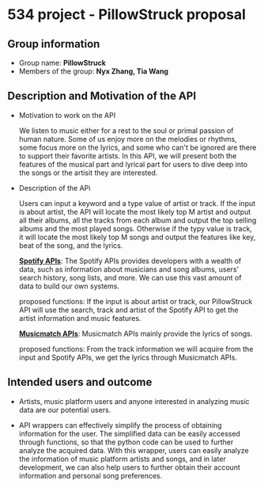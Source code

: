 # 534 project - PillowStruck proposal 
## Group information
- Group name: **PillowStruck**
- Members of the group: **Nyx Zhang, Tia Wang**

## Description and Motivation of the API
- Motivation to work on the API
  
  We listen to music either for a rest to the soul or primal passion of human nature. Some of us enjoy more on the melodies or rhythms, some focus more on the lyrics, and some who can't be ignored are there to support their favorite artists.
  In this API, we will present both the features of the musical part and lyrical part for users to dive deep into the songs or the artisit they are interested. 

- Description of the APi
  
  Users can input a keyword and a type value of artist or track. If the input is about artist, the API will locate the most likely top M artist and output all their albums, all the tracks from each album and output the top selling albums and the most played songs. Otherwise if the typy value is track, it will locate the most likely top M songs and output the features like key, beat of the song, and the lyrics.
  
  [**Spotify APIs**](https://developer.spotify.com/documentation/web-api/reference/#/): The Spotify APIs provides developers with a wealth of data, such as information about musicians and song albums, users' search history, song lists, and more. We can use this vast amount of data to build our own systems.
  
  proposed functions: If the input is about artist or track, our PillowStruck API will use the search, track and artist of the Spotify API to get the artist information and music features.
  
  [**Musicmatch APIs**](https://developer.musixmatch.com/): Musicmatch APIs mainly provide the lyrics of songs.
  
  proposed functions: From the track information we will acquire from the input and Spotify APIs, we get the lyrics through Musicmatch APIs.

## Intended users and outcome
- Artists, music platform users and anyone interested in analyzing music data are our potential users.

- API wrappers can effectively simplify the process of obtaining information for the user. The simplified data can be easily accessed through functions, so that the python code can be used to further analyze the acquired data. With this wrapper, users can easily analyze the information of music platform artists and songs, and in later development, we can also help users to further obtain their account information and personal song preferences.
